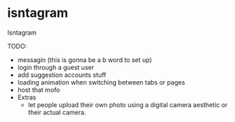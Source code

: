 # isntagram
Isntagram

TODO:

- messagin (this is gonna be a b word to set up)
- login through a guest user
- add suggestion accounts stuff
- loading animation when switching between tabs or pages
- host that mofo
- Extras
  - let people upload their own photo using a digital camera aesthetic or their actual camera.